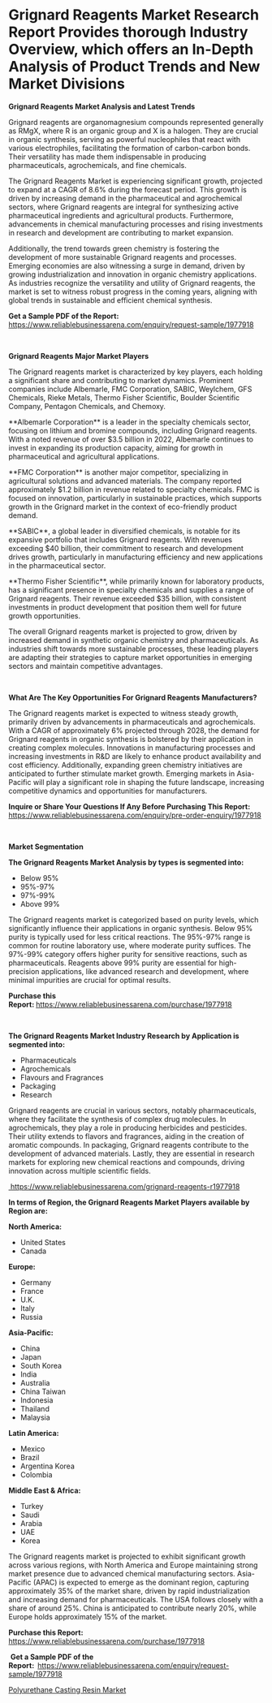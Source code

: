 <p><h1>Grignard Reagents Market Research Report Provides thorough Industry Overview, which offers an In-Depth Analysis of Product Trends and New Market Divisions</h1></p><p><strong>Grignard Reagents Market Analysis and Latest Trends</strong></p>
<p><p>Grignard reagents are organomagnesium compounds represented generally as RMgX, where R is an organic group and X is a halogen. They are crucial in organic synthesis, serving as powerful nucleophiles that react with various electrophiles, facilitating the formation of carbon-carbon bonds. Their versatility has made them indispensable in producing pharmaceuticals, agrochemicals, and fine chemicals.</p><p>The Grignard Reagents Market is experiencing significant growth, projected to expand at a CAGR of 8.6% during the forecast period. This growth is driven by increasing demand in the pharmaceutical and agrochemical sectors, where Grignard reagents are integral for synthesizing active pharmaceutical ingredients and agricultural products. Furthermore, advancements in chemical manufacturing processes and rising investments in research and development are contributing to market expansion. </p><p>Additionally, the trend towards green chemistry is fostering the development of more sustainable Grignard reagents and processes. Emerging economies are also witnessing a surge in demand, driven by growing industrialization and innovation in organic chemistry applications. As industries recognize the versatility and utility of Grignard reagents, the market is set to witness robust progress in the coming years, aligning with global trends in sustainable and efficient chemical synthesis.</p></p>
<p><strong>Get a Sample PDF of the Report:&nbsp;</strong> <a href="https://www.reliablebusinessarena.com/enquiry/request-sample/1977918?utm_campaign=2524&utm_medium=2&utm_source=Github&utm_content=ia&utm_term=01042025&utm_id=grignard-reagents">https://www.reliablebusinessarena.com/enquiry/request-sample/1977918</a></p>
<p>&nbsp;</p>
<p><strong>Grignard Reagents Major Market Players</strong></p>
<p><p>The Grignard reagents market is characterized by key players, each holding a significant share and contributing to market dynamics. Prominent companies include Albemarle, FMC Corporation, SABIC, Weylchem, GFS Chemicals, Rieke Metals, Thermo Fisher Scientific, Boulder Scientific Company, Pentagon Chemicals, and Chemoxy.</p><p>**Albemarle Corporation** is a leader in the specialty chemicals sector, focusing on lithium and bromine compounds, including Grignard reagents. With a noted revenue of over $3.5 billion in 2022, Albemarle continues to invest in expanding its production capacity, aiming for growth in pharmaceutical and agricultural applications.</p><p>**FMC Corporation** is another major competitor, specializing in agricultural solutions and advanced materials. The company reported approximately $1.2 billion in revenue related to specialty chemicals. FMC is focused on innovation, particularly in sustainable practices, which supports growth in the Grignard market in the context of eco-friendly product demand.</p><p>**SABIC**, a global leader in diversified chemicals, is notable for its expansive portfolio that includes Grignard reagents. With revenues exceeding $40 billion, their commitment to research and development drives growth, particularly in manufacturing efficiency and new applications in the pharmaceutical sector.</p><p>**Thermo Fisher Scientific**, while primarily known for laboratory products, has a significant presence in specialty chemicals and supplies a range of Grignard reagents. Their revenue exceeded $35 billion, with consistent investments in product development that position them well for future growth opportunities.</p><p>The overall Grignard reagents market is projected to grow, driven by increased demand in synthetic organic chemistry and pharmaceuticals. As industries shift towards more sustainable processes, these leading players are adapting their strategies to capture market opportunities in emerging sectors and maintain competitive advantages.</p></p>
<p>&nbsp;</p>
<p><strong>What Are The Key Opportunities For Grignard Reagents Manufacturers?</strong></p>
<p><p>The Grignard reagents market is expected to witness steady growth, primarily driven by advancements in pharmaceuticals and agrochemicals. With a CAGR of approximately 6% projected through 2028, the demand for Grignard reagents in organic synthesis is bolstered by their application in creating complex molecules. Innovations in manufacturing processes and increasing investments in R&D are likely to enhance product availability and cost efficiency. Additionally, expanding green chemistry initiatives are anticipated to further stimulate market growth. Emerging markets in Asia-Pacific will play a significant role in shaping the future landscape, increasing competitive dynamics and opportunities for manufacturers.</p></p>
<p><strong>Inquire or Share Your Questions If Any Before Purchasing This Report:</strong> <a href="https://www.reliablebusinessarena.com/enquiry/pre-order-enquiry/1977918?utm_campaign=2524&utm_medium=2&utm_source=Github&utm_content=ia&utm_term=01042025&utm_id=grignard-reagents">https://www.reliablebusinessarena.com/enquiry/pre-order-enquiry/1977918</a></p>
<p>&nbsp;</p>
<p><strong>Market Segmentation</strong></p>
<p><strong>The Grignard Reagents Market Analysis by types is segmented into:</strong></p>
<p><ul><li>Below 95%</li><li>95%-97%</li><li>97%-99%</li><li>Above 99%</li></ul></p>
<p><p>The Grignard reagents market is categorized based on purity levels, which significantly influence their applications in organic synthesis. Below 95% purity is typically used for less critical reactions. The 95%-97% range is common for routine laboratory use, where moderate purity suffices. The 97%-99% category offers higher purity for sensitive reactions, such as pharmaceuticals. Reagents above 99% purity are essential for high-precision applications, like advanced research and development, where minimal impurities are crucial for optimal results.</p></p>
<p><strong>Purchase this Report:&nbsp;</strong><a href="https://www.reliablebusinessarena.com/purchase/1977918?utm_campaign=2524&utm_medium=2&utm_source=Github&utm_content=ia&utm_term=01042025&utm_id=grignard-reagents">https://www.reliablebusinessarena.com/purchase/1977918</a></p>
<p>&nbsp;</p>
<p><strong>The Grignard Reagents Market Industry Research by Application is segmented into:</strong></p>
<p><ul><li>Pharmaceuticals</li><li>Agrochemicals</li><li>Flavours and Fragrances</li><li>Packaging</li><li>Research</li></ul></p>
<p><p>Grignard reagents are crucial in various sectors, notably pharmaceuticals, where they facilitate the synthesis of complex drug molecules. In agrochemicals, they play a role in producing herbicides and pesticides. Their utility extends to flavors and fragrances, aiding in the creation of aromatic compounds. In packaging, Grignard reagents contribute to the development of advanced materials. Lastly, they are essential in research markets for exploring new chemical reactions and compounds, driving innovation across multiple scientific fields.</p></p>
<p><a href="https://www.reliablebusinessarena.com/grignard-reagents-r1977918?utm_campaign=2524&utm_medium=2&utm_source=Github&utm_content=ia&utm_term=01042025&utm_id=grignard-reagents">&nbsp;https://www.reliablebusinessarena.com/grignard-reagents-r1977918</a></p>
<p><strong>In terms of Region, the Grignard Reagents Market Players available by Region are:</strong></p>
<p>
    <p> <strong> North America: </strong>
        <ul>
            <li>United States</li>
            <li>Canada</li>
        </ul>
        </p> 
    <p> <strong> Europe: </strong>
        <ul>
            <li>Germany</li>
            <li>France</li>
            <li>U.K.</li>
            <li>Italy</li>
            <li>Russia</li>
        </ul>
        </p> 
    <p> <strong> Asia-Pacific: </strong>
        <ul>
            <li>China</li>
            <li>Japan</li>
            <li>South Korea</li>
            <li>India</li>
            <li>Australia</li>
            <li>China Taiwan</li>
            <li>Indonesia</li>
            <li>Thailand</li>
            <li>Malaysia</li>
        </ul>
        </p> 
    <p> <strong> Latin America: </strong>
        <ul>
            <li>Mexico</li>
            <li>Brazil</li>
            <li>Argentina Korea</li>
            <li>Colombia</li>
        </ul>
        </p> 
    <p> <strong> Middle East & Africa: </strong>
        <ul>
            <li>Turkey</li>
            <li>Saudi</li>
            <li>Arabia</li>
            <li>UAE</li>
            <li>Korea</li>
        </ul>
    </p>
    </p>
<p><p>The Grignard reagents market is projected to exhibit significant growth across various regions, with North America and Europe maintaining strong market presence due to advanced chemical manufacturing sectors. Asia-Pacific (APAC) is expected to emerge as the dominant region, capturing approximately 35% of the market share, driven by rapid industrialization and increasing demand for pharmaceuticals. The USA follows closely with a share of around 25%. China is anticipated to contribute nearly 20%, while Europe holds approximately 15% of the market.</p></p>
<p><strong>Purchase this Report: </strong><a href="https://www.reliablebusinessarena.com/purchase/1977918?utm_campaign=2524&utm_medium=2&utm_source=Github&utm_content=ia&utm_term=01042025&utm_id=grignard-reagents">https://www.reliablebusinessarena.com/purchase/1977918</a></p>
<p>&nbsp;<strong>Get a Sample PDF of the Report:&nbsp;&nbsp;</strong><a href="https://www.reliablebusinessarena.com/enquiry/request-sample/1977918?utm_campaign=2524&utm_medium=2&utm_source=Github&utm_content=ia&utm_term=01042025&utm_id=grignard-reagents">https://www.reliablebusinessarena.com/enquiry/request-sample/1977918</a></p>
<p><strong></strong></p>
<p><p><a href="https://github.com/aaryaheron0c/Market-Research-Report-List-1/blob/main/polyurethane-casting-resin-market.md?utm_campaign=2524&utm_medium=2&utm_source=Github&utm_content=ia&utm_term=01042025&utm_id=grignard-reagents">Polyurethane Casting Resin Market</a></p></p>